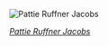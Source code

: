
![Pattie Ruffner Jacobs](https://upload.wikimedia.org/wikipedia/commons/thumb/c/c4/Patti_Ruffner_Jacobs.jpg/450px-Patti_Ruffner_Jacobs.jpg)

*[Pattie Ruffner Jacobs](https://wikipedia.org/wiki/File:Patti_Ruffner_Jacobs.jpg)*

